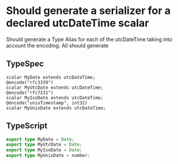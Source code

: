 # Should generate a serializer for a declared utcDateTime scalar

Should generate a Type Alias for each of the utcDateTime taking into account the encoding. All should generate

## TypeSpec

```tsp
scalar MyDate extends utcDateTime;
@encode("rfc3339")
scalar MyUtcDate extends utcDateTime;
@encode("rfc7231")
scalar MyIsoDate extends utcDateTime;
@encode("unixTimestamp", int32)
scalar MyUnixDate extends utcDateTime;
```

## TypeScript

```ts models.ts
export type MyDate = Date;
export type MyUtcDate = Date;
export type MyIsoDate = Date;
export type MyUnixDate = number;
```
